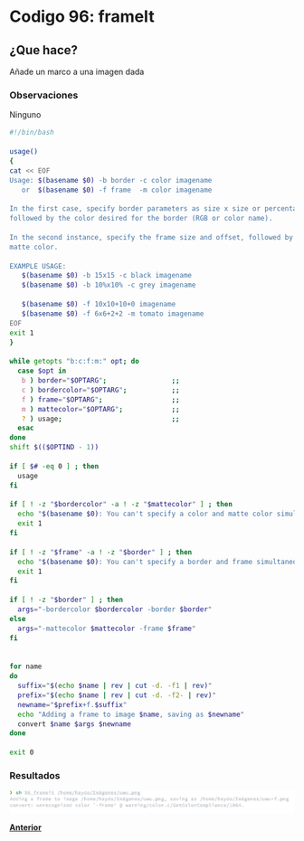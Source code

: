 # Codigo 96: frameIt

## ¿Que hace?
Añade un marco a una imagen dada
### **Observaciones**
Ninguno

```bash
#!/bin/bash

usage()
{
cat << EOF
Usage: $(basename $0) -b border -c color imagename
   or  $(basename $0) -f frame  -m color imagename

In the first case, specify border parameters as size x size or percentage x percentage
followed by the color desired for the border (RGB or color name).

In the second instance, specify the frame size and offset, followed by the
matte color.

EXAMPLE USAGE:
   $(basename $0) -b 15x15 -c black imagename
   $(basename $0) -b 10%x10% -c grey imagename

   $(basename $0) -f 10x10+10+0 imagename
   $(basename $0) -f 6x6+2+2 -m tomato imagename
EOF
exit 1
}

while getopts "b:c:f:m:" opt; do
  case $opt in
   b ) border="$OPTARG";                ;;
   c ) bordercolor="$OPTARG";           ;;
   f ) frame="$OPTARG";                 ;;
   m ) mattecolor="$OPTARG";            ;;
   ? ) usage;                           ;;
  esac
done
shift $(($OPTIND - 1))

if [ $# -eq 0 ] ; then
  usage
fi

if [ ! -z "$bordercolor" -a ! -z "$mattecolor" ] ; then
  echo "$(basename $0): You can't specify a color and matte color simultaneously." >&2
  exit 1
fi

if [ ! -z "$frame" -a ! -z "$border" ] ; then
  echo "$(basename $0): You can't specify a border and frame simultaneously." >&2
  exit 1
fi

if [ ! -z "$border" ] ; then
  args="-bordercolor $bordercolor -border $border"
else
  args="-mattecolor $mattecolor -frame $frame"
fi


for name
do
  suffix="$(echo $name | rev | cut -d. -f1 | rev)"
  prefix="$(echo $name | rev | cut -d. -f2- | rev)"
  newname="$prefix+f.$suffix"
  echo "Adding a frame to image $name, saving as $newname"
  convert $name $args $newname
done

exit 0
```
### **Resultados**

![](https://github.com/SPM-UPVictoria/test-git-itsHaydo/blob/main/capturas/capturas/96.png)


**[Anterior](https://github.com/SPM-UPVictoria/test-git-itsHaydo)**
